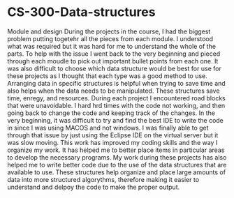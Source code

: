 # CS-300-Data-structures
Module and design
During the projects in the course, I had the biggest problem putting togetehr all the pieces from each module. I understood what was required but it was hard for me to understand the whole of the parts. To help with the issue I went back to the very beginning and pieced through each moudle to pick out important bullet points from each one. It was also difficult to choose which data structure would be best for use for these projects as I thought that each type was a good method to use. Arranging data in specific structures is helpful when trying to save time and also helps when the data needs to be manipulated. These structures save time, enregy, and resources. 
During each project I encountered road blocks that were unavoidable. I hard hrd times with the code not working, and then going back to change the code and keeping track of the changes. In the very beginning, it was difficult to try and find the best IDE to write the code in since I was using MACOS and not windows. I was finally able to get through that issue by just using the Eclipse IDE on the virtual server but it was slow moving. 
This work has improved my coding skills and the way I organize my work. It has helped me to better place items in particular areas to develop the necessary programs. My work during these projects has also helped me to write better code due to the use of the data structures that are available to use. These structures help organize and place large amounts of data into more structured algorythms, therefore making it easier to understand and delpoy the code to make the proper output.
